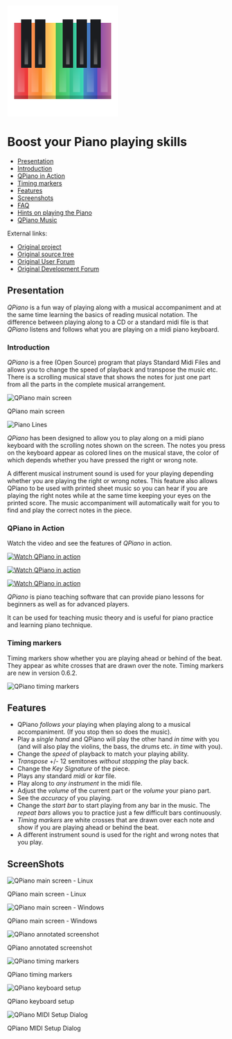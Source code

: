 ![logo](../icons/hicolor/scalable/qpiano.svg)

# Boost your Piano playing skills

- [Presentation](#presentation)
- [Introduction](#introduction)
- [QPiano in Action](#QPiano-in-action)
- [Timing markers](#timing-markers)
- [Features](#features)
- [Screenshots](#screenshots)
- [FAQ](faq.md)
- [Hints on playing the Piano](pianohints.md)
- [QPiano Music](courses/README.md)

External links:
- [Original project](http://pianobooster.sourceforge.net)
- [Original source tree](http://sourceforge.net/projects/pianobooster/)
- [Original User Forum](http://piano-booster.2625608.n2.nabble.com/Piano-Booster-Users-f1591936.html)
- [Original Development Forum](http://piano-booster.2625608.n2.nabble.com/Piano-Booster-Development-f2625691.html)

## Presentation

*QPiano* is a fun way of playing along with a musical accompaniment and at
the same time learning the basics of reading musical notation.  The difference
between playing along to a CD or a standard midi file is that *QPiano*
listens and follows what you are playing on a midi piano keyboard.

### Introduction

*QPiano* is a free (Open Source) program that plays Standard Midi Files
and allows you to change the speed of playback
and transpose the music etc.
There is a scrolling musical stave that shows the notes for just one part
from all the parts in the complete musical arrangement.

![QPiano main screen](images/LinuxScreenShot.png)

QPiano main screen

![Piano Lines](images/pianolines.png)

*QPiano* has been designed to allow you to play along on a midi piano
keyboard with the scrolling notes shown on the screen. The notes you press on
the keyboard appear as colored lines on the musical stave, the color of which
depends whether you have pressed the right or wrong note.

A different musical instrument sound is used for your playing depending whether
you are playing the right or wrong notes. This feature also allows
QPiano to be used with printed sheet music so you can hear if you are
playing the right notes while at the same time keeping your eyes on the printed
score. The music accompaniment will automatically wait for you to find and play
the correct notes in the piece.

### QPiano in Action

Watch the video and see the features of *QPiano* in action.

[![Watch QPiano in
action](http://img.youtube.com/vi/UGbfm8Tv-20/0.jpg)](http://www.youtube.com/watch?v=UGbfm8Tv-20)

[![Watch QPiano in
action](http://img.youtube.com/vi/7YaDllVreuM/0.jpg)](http://www.youtube.com/watch?v=7YaDllVreuM)

[![Watch QPiano in
action](http://img.youtube.com/vi/58iw8nu3EOM/0.jpg)](http://www.youtube.com/watch?v=58iw8nu3EOM)

*QPiano* is piano teaching software that can provide piano lessons for
beginners as well as for advanced players.

It can be used for teaching music theory and is useful for piano practice and
learning piano technique.

### Timing markers

Timing markers show whether you are playing ahead or behind of the beat.
They appear as white crosses that are drawn over the note.
Timing markers are new in version 0.6.2.

![QPiano timing markers](images/timingmarkers.jpeg)

## Features

- QPiano *follows your* playing when playing along to a musical  accompaniment. (If you stop then so does the music).
- Play a *single hand* and QPiano will play the other hand *in time* with you (and will also play the violins, the bass, the drums etc. *in time* with you).
- Change the *speed* of playback to match your playing ability.
- *Transpose* +/- 12 semitones *without stopping* the play back.
- Change the *Key Signature* of the piece.
- Plays any standard *midi* or *kar* file.
- Play along to *any instrument* in the midi file.
- Adjust the *volume* of the current part or the *volume* your piano part.
- See the *accuracy* of you playing.
- Change the *start bar* to start playing from any bar in the music. The *repeat bars* allows you to practice just a few difficult bars continuously.
- *Timing markers* are white crosses that are drawn over each note and show if you are playing ahead or behind the beat.
- A different instrument sound is used for the right and wrong notes that you play.

## ScreenShots

![QPiano main screen - Linux](images/LinuxScreenShot.png)

QPiano main screen - Linux

![QPiano main screen - Windows](images/WindowsScreenShot.jpeg)

QPiano main screen - Windows

![QPiano annotated screenshot](images/LinuxScreenShotAnnotated.png)

QPiano annotated screenshot

![QPiano timing markers](images/timingmarkers.jpeg)

QPiano timing markers

![QPiano keyboard setup](images/keyboardsetup.png)

QPiano keyboard setup

![QPiano MIDI Setup Dialog](images/midisetup.png)

QPiano MIDI Setup Dialog
